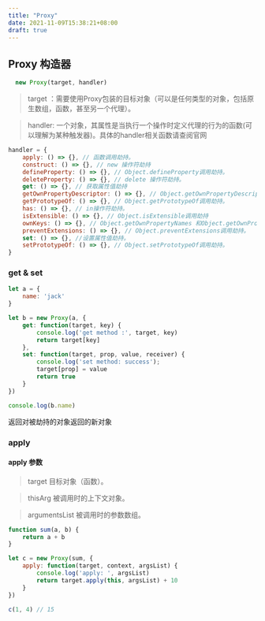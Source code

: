 ```yaml
---
title: "Proxy"
date: 2021-11-09T15:38:21+08:00
draft: true
---
```


## Proxy 构造器

```js
  new Proxy(target, handler)
```
> target ：需要使用Proxy包装的目标对象（可以是任何类型的对象，包括原生数组，函数，甚至另一个代理）。

> handler: 一个对象，其属性是当执行一个操作时定义代理的行为的函数(可以理解为某种触发器)。具体的handler相关函数请查阅官网

```js
handler = {
    apply: () => {}, // 函数调用劫持。
    construct: () => {}, // new 操作符劫持
    defineProperty: () => {}, // Object.defineProperty调用劫持。
    deleteProperty: () => {}, // delete 操作符劫持。
    get: () => {}, // 获取属性值劫持
    getOwnPropertyDescriptor: () => {}, // Object.getOwnPropertyDescriptor 调用劫持。
    getPrototypeOf: () => {}, // Object.getPrototypeOf调用劫持。
    has: () => {}, // in操作符劫持。
    isExtensible: () => {}, // Object.isExtensible调用劫持
    ownKeys: () => {}, // Object.getOwnPropertyNames 和Object.getOwnPropertySymbols调用劫持。
    preventExtensions: () => {}, // Object.preventExtensions调用劫持。
    set: () => {}, //设置属性值劫持。
    setPrototypeOf: () => {}, // Object.setPrototypeOf调用劫持。
}
```

### get & set

```js
let a = {
    name: 'jack'
}

let b = new Proxy(a, {
    get: function(target, key) {
        console.log('get method :', target, key)
        return target[key]
    },
    set: function(target, prop, value, receiver) {
        console.log('set method: success');
        target[prop] = value
        return true
    }
})

console.log(b.name)
```
返回对被劫持的对象返回的新对象

### apply

#### apply 参数

> target 目标对象（函数）。

> thisArg 被调用时的上下文对象。

> argumentsList 被调用时的参数数组。

```js
function sum(a, b) {
    return a + b
}   

let c = new Proxy(sum, {
    apply: function(target, context, argsList) {
        console.log('apply: ', argsList) 
        return target.apply(this, argsList) + 10
    }
})

c(1, 4) // 15
```




